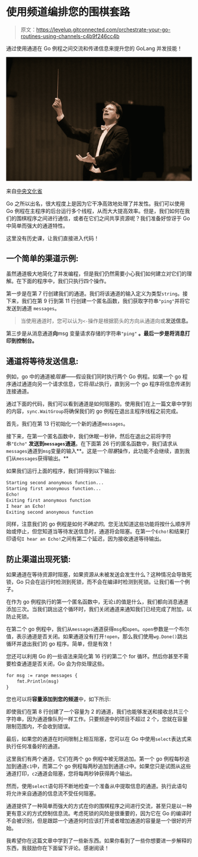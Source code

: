 # 使用频道编排您的围棋套路

> 原文：<https://levelup.gitconnected.com/orchestrate-your-go-routines-using-channels-c4b9f246cc4b>

通过使用通道在 Go 例程之间交流和传递信息来提升您的 GoLang 并发技能！

![](img/4aaa4784fa1498aeadb83ea98534750d.png)

来自[中央文化省](http://www.cencultu.com.ar/evento/cierre-temporada-la-sinfonica-santafesina/)

Go 之所以出名，很大程度上是因为它干净高效地处理了并发性。我们可以使用 Go 例程在主程序的后台运行多个线程，从而大大提高效率。但是，我们如何在我们的围棋程序之间进行通信，或者在它们之间共享资源呢？我们准备好惊讶于 Go 中简单而强大的通道特性。

这里没有历史课，让我们直接进入代码！

## 一个简单的渠道示例:

虽然通道极大地简化了并发编程，但是我们仍然需要小心我们如何建立对它们的理解。在下面的程序中，我们只执行四个操作。

第一步是在第 7 行创建我们的通道。我们将该通道的输入定义为类型`string`。接下来，我们在第 9 行到第 11 行创建一个匿名函数，我们获取字符串`"ping"`并将它发送到通道 `messages`。

> 当使用通道时，您可以认为`<-`操作是根据箭头的方向从通道向或**发送信息。**

第三步是从消息通道**向**msg 变量请求存储的字符串`"ping"` **。最后一步是将消息打印到控制台。**

## 通道将等待发送信息:

例如，go 中的通道被*阻塞*——假设我们同时执行两个 Go 例程。如果一个 go 程序通过通道向另一个请求信息，它将*阻止*执行，直到另一个 go 程序将信息传递到连接通道。

通过下面的代码，我们可以看到通道是如何阻塞的。使用我们在上一篇文章中学到的内容，`sync.WaitGroup`将确保我们的 go 例程在退出主程序线程之前完成。

首先，我们在第 13 行初始化一个新的通道`messages`。

接下来，在第一个匿名函数中，我们休眠一秒钟，然后在退出之前将字符串`"Echo"` **发送到`messages`通道**。在下面第 26 行的匿名函数中，我们请求从`messages`通道到`msg`变量的输入**。这是一个*阻塞*操作，此功能不会继续，直到我们从`messages`获得输出。**

如果我们运行上面的程序，我们将得到以下输出:

```
Starting second anonymous function...
Starting first anonymous function...
Echo!
Exiting first anonymous function
I hear an Echo!
Exiting second anonymous function
```

同样，注意我们的 go 例程是如何*不确定的*。您无法知道这些功能将按什么顺序开始或停止，但您知道当等待发送信息时，通道将会阻塞。在第一个`Echo!`和结果打印语句`I hear an Echo!`之间有第二个延迟，因为接收通道等待输出。

## 防止渠道出现死锁:

如果通道在等待资源时阻塞，如果资源从未被发送会发生什么？这种情况会导致死锁，Go 只会在运行时检测到死锁，而不会在编译时检测到死锁。让我们看一个例子。

在作为 go 例程执行的第一个匿名函数中，无论`i`的值是什么，我们都向消息通道添加三次。当我们跳出这个循环时，我们关闭通道来通知我们已经完成了附加，以防止死锁。

在第二个 go 例程中，我们从`messages`通道获得`msg`和`open`。`open`参数是一个布尔值，表示通道是否关闭。如果通道没有打开`!open`，那么我们使用`wg.Done()`跳出循环并退出我们的 go 程序。简单，但是有效！

您还可以利用 Go 的一些语法来简化第 16 行的第二个 for 循环。然后你甚至不需要检查通道是否关闭，Go 会为你处理这些。

```
for msg := range messages {
    fmt.Println(msg)
}
```

您也可以将**容量添加到您的频道**中，如下所示:

即使我们在第 8 行创建了一个容量为 2 的通道，我们也能够发送和接收总共三个字符串，因为通道像队列一样工作。只要频道中的项目不超过 2 个，您就在容量限制范围内，不会收到错误。

最后，如果您的通道在时间限制上相互阻塞，您可以在 Go 中使用`select`表达式来执行任何准备好的通道。

这里我们有两个通道，它们在两个 go 例程中被无限追加。第一个 go 例程每秒追加到通道`c1`中，而第二个 go 例程每两秒追加到通道`c2`中。如果您只是试图从这些通道打印，`c2`通道会阻塞，您将每两秒钟获得两个输出。

然而，使用`select`语句将不断地检查一个准备从中提取信息的通道。执行此语句将允许来自通道的信息流不受任何阻塞。

通道提供了一种简单而强大的方式在你的围棋程序之间进行交流，甚至只是以一种更有意义的方式控制信息流。考虑死锁的风险是很重要的，因为它在 Go 的编译时不会被识别，但是跟踪一个通道何时应该打开或者增加通道的容量是一个很好的开始。

我希望你在这篇文章中学到了一些新东西。如果你看到了一些你想要进一步解释的东西，我鼓励你在下面留下评论。感谢阅读！